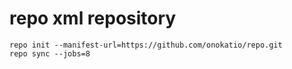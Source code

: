 # repo xml repository

```
repo init --manifest-url=https://github.com/onokatio/repo.git
repo sync --jobs=8
```
